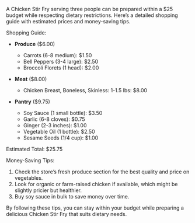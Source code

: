 A Chicken Stir Fry serving three people can be prepared within a $25 budget while respecting dietary restrictions. Here’s a detailed shopping guide with estimated prices and money-saving tips.

Shopping Guide:
- **Produce** ($6.00)
  - Carrots (6-8 medium): $1.50
  - Bell Peppers (3-4 large): $2.50
  - Broccoli Florets (1 head): $2.00

- **Meat** ($8.00)
  - Chicken Breast, Boneless, Skinless: 1-1.5 lbs: $8.00

- **Pantry** ($9.75)
  - Soy Sauce (1 small bottle): $3.50
  - Garlic (6-8 cloves): $0.75
  - Ginger (2-3 inches): $1.00
  - Vegetable Oil (1 bottle): $2.50
  - Sesame Seeds (1/4 cup): $1.00

Estimated Total: $25.75

Money-Saving Tips:
1. Check the store’s fresh produce section for the best quality and price on vegetables.
2. Look for organic or farm-raised chicken if available, which might be slightly pricier but healthier.
3. Buy soy sauce in bulk to save money over time.

By following these tips, you can stay within your budget while preparing a delicious Chicken Stir Fry that suits dietary needs.